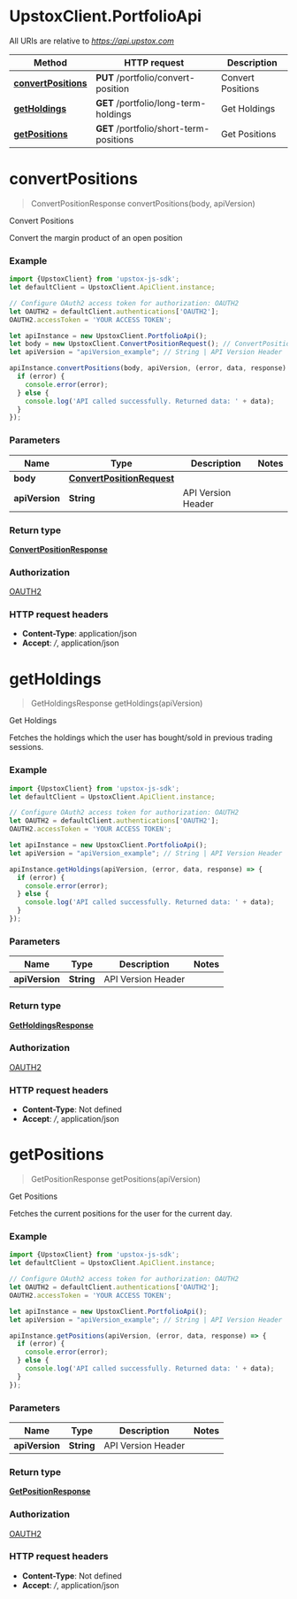 # UpstoxClient.PortfolioApi

All URIs are relative to *https://api.upstox.com*

Method | HTTP request | Description
------------- | ------------- | -------------
[**convertPositions**](PortfolioApi.md#convertPositions) | **PUT** /portfolio/convert-position | Convert Positions
[**getHoldings**](PortfolioApi.md#getHoldings) | **GET** /portfolio/long-term-holdings | Get Holdings
[**getPositions**](PortfolioApi.md#getPositions) | **GET** /portfolio/short-term-positions | Get Positions

<a name="convertPositions"></a>
# **convertPositions**
> ConvertPositionResponse convertPositions(body, apiVersion)

Convert Positions

Convert the margin product of an open position

### Example
```javascript
import {UpstoxClient} from 'upstox-js-sdk';
let defaultClient = UpstoxClient.ApiClient.instance;

// Configure OAuth2 access token for authorization: OAUTH2
let OAUTH2 = defaultClient.authentications['OAUTH2'];
OAUTH2.accessToken = 'YOUR ACCESS TOKEN';

let apiInstance = new UpstoxClient.PortfolioApi();
let body = new UpstoxClient.ConvertPositionRequest(); // ConvertPositionRequest | 
let apiVersion = "apiVersion_example"; // String | API Version Header

apiInstance.convertPositions(body, apiVersion, (error, data, response) => {
  if (error) {
    console.error(error);
  } else {
    console.log('API called successfully. Returned data: ' + data);
  }
});
```

### Parameters

Name | Type | Description  | Notes
------------- | ------------- | ------------- | -------------
 **body** | [**ConvertPositionRequest**](ConvertPositionRequest.md)|  | 
 **apiVersion** | **String**| API Version Header | 

### Return type

[**ConvertPositionResponse**](ConvertPositionResponse.md)

### Authorization

[OAUTH2](../README.md#OAUTH2)

### HTTP request headers

 - **Content-Type**: application/json
 - **Accept**: */*, application/json

<a name="getHoldings"></a>
# **getHoldings**
> GetHoldingsResponse getHoldings(apiVersion)

Get Holdings

Fetches the holdings which the user has bought/sold in previous trading sessions.

### Example
```javascript
import {UpstoxClient} from 'upstox-js-sdk';
let defaultClient = UpstoxClient.ApiClient.instance;

// Configure OAuth2 access token for authorization: OAUTH2
let OAUTH2 = defaultClient.authentications['OAUTH2'];
OAUTH2.accessToken = 'YOUR ACCESS TOKEN';

let apiInstance = new UpstoxClient.PortfolioApi();
let apiVersion = "apiVersion_example"; // String | API Version Header

apiInstance.getHoldings(apiVersion, (error, data, response) => {
  if (error) {
    console.error(error);
  } else {
    console.log('API called successfully. Returned data: ' + data);
  }
});
```

### Parameters

Name | Type | Description  | Notes
------------- | ------------- | ------------- | -------------
 **apiVersion** | **String**| API Version Header | 

### Return type

[**GetHoldingsResponse**](GetHoldingsResponse.md)

### Authorization

[OAUTH2](../README.md#OAUTH2)

### HTTP request headers

 - **Content-Type**: Not defined
 - **Accept**: */*, application/json

<a name="getPositions"></a>
# **getPositions**
> GetPositionResponse getPositions(apiVersion)

Get Positions

Fetches the current positions for the user for the current day.

### Example
```javascript
import {UpstoxClient} from 'upstox-js-sdk';
let defaultClient = UpstoxClient.ApiClient.instance;

// Configure OAuth2 access token for authorization: OAUTH2
let OAUTH2 = defaultClient.authentications['OAUTH2'];
OAUTH2.accessToken = 'YOUR ACCESS TOKEN';

let apiInstance = new UpstoxClient.PortfolioApi();
let apiVersion = "apiVersion_example"; // String | API Version Header

apiInstance.getPositions(apiVersion, (error, data, response) => {
  if (error) {
    console.error(error);
  } else {
    console.log('API called successfully. Returned data: ' + data);
  }
});
```

### Parameters

Name | Type | Description  | Notes
------------- | ------------- | ------------- | -------------
 **apiVersion** | **String**| API Version Header | 

### Return type

[**GetPositionResponse**](GetPositionResponse.md)

### Authorization

[OAUTH2](../README.md#OAUTH2)

### HTTP request headers

 - **Content-Type**: Not defined
 - **Accept**: */*, application/json

